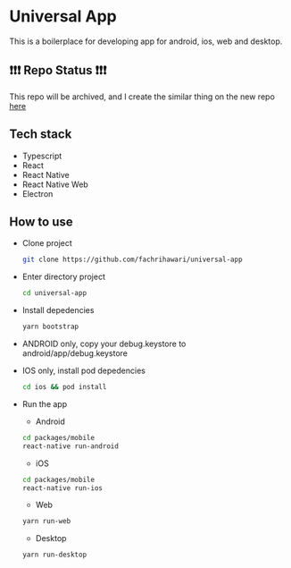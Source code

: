 # Universal App

This is a boilerplace for developing app for android, ios, web and desktop.


## :exclamation::exclamation::exclamation: Repo Status :exclamation::exclamation::exclamation:

This repo will be archived, and I create the similar thing on the new repo [here](https://github.com/fachrihawari/react-universal-template)


## Tech stack

- Typescript
- React
- React Native
- React Native Web
- Electron

## How to use

- Clone project

  ```bash
  git clone https://github.com/fachrihawari/universal-app
  ```

- Enter directory project

  ```bash
  cd universal-app
  ```

- Install depedencies

  ```bash
  yarn bootstrap
  ```

- ANDROID only, copy your debug.keystore to android/app/debug.keystore

- IOS only, install pod depedencies

  ```bash
  cd ios && pod install
  ```

- Run the app
    - Android
    ```bash
    cd packages/mobile
    react-native run-android
    ```
    - iOS
    ```bash
    cd packages/mobile
    react-native run-ios
    ```
   - Web
    ```bash
    yarn run-web
    ```
   - Desktop
    ```bash
    yarn run-desktop
    ```
